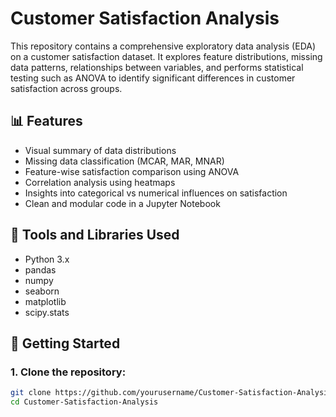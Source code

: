 # Customer Satisfaction Analysis

This repository contains a comprehensive exploratory data analysis (EDA) on a customer satisfaction dataset. It explores feature distributions, missing data patterns, relationships between variables, and performs statistical testing such as ANOVA to identify significant differences in customer satisfaction across groups.

## 📊 Features

- Visual summary of data distributions
- Missing data classification (MCAR, MAR, MNAR)
- Feature-wise satisfaction comparison using ANOVA
- Correlation analysis using heatmaps
- Insights into categorical vs numerical influences on satisfaction
- Clean and modular code in a Jupyter Notebook

## 🧪 Tools and Libraries Used

- Python 3.x
- pandas
- numpy
- seaborn
- matplotlib
- scipy.stats

## 🚀 Getting Started

### 1. Clone the repository:
```bash
git clone https://github.com/yourusername/Customer-Satisfaction-Analysis.git
cd Customer-Satisfaction-Analysis
